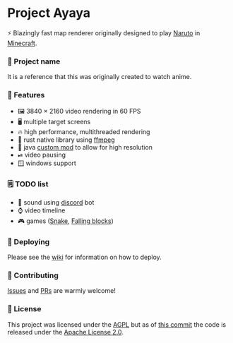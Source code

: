 # Project Ayaya

⚡ Blazingly fast map renderer originally designed to play [Naruto](https://en.wikipedia.org/wiki/Naruto) in [Minecraft](https://en.wikipedia.org/wiki/Minecraft).

### 💬 Project name

It is a reference that this was originally created to watch anime.

### 💖 Features

 - 🖼 3840 × 2160 video rendering in 60 FPS
 - 🖥 multiple target screens
 - 🔥 high performance, multithreaded rendering
 - 🦀 rust native library using [ffmpeg](https://ffmpeg.org/)
 - 🍵 java [custom mod](https://github.com/WcaleNieWolny/ProjectAyaya/tree/master/fastmaprenderer) to allow for high resolution
 - ⏯ video pausing
 - 🪟 windows support

### 🗒 TODO list

 - 📢 sound using [discord](https://discord.com/) bot
 - ⌚ video timeline
 - 🎮 games ([Snake](https://en.wikipedia.org/wiki/Snake_(video_game_genre)), [Falling blocks](https://en.wikipedia.org/wiki/Tetris)) 

### 🚀 Deploying
Please see the [wiki](https://github.com/WcaleNieWolny/ProjectAyaya/wiki) for information on how to deploy.

### 🤝 Contributing

[Issues](https://github.com/WcaleNieWolny/ProjectAyaya/issues) and [PRs](https://github.com/WcaleNieWolny/ProjectAyaya/pulls) are warmly welcome!

### 📜 License

This project was licensed under the [AGPL](https://choosealicense.com/licenses/agpl-3.0/#) but as of [this commit](https://github.com/WcaleNieWolny/ProjectAyaya/commit/1c01290c86a800227cb9d5bb48209cde5a5f631e) the code is released under the [Apache License 2.0](https://choosealicense.com/licenses/apache-2.0/).
